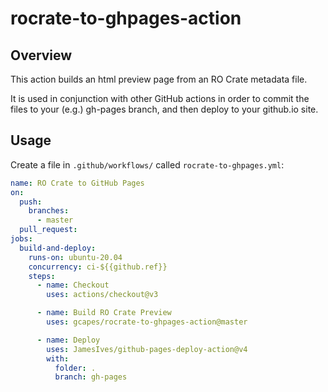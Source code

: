 # rocrate-to-ghpages-action

## Overview
This action builds an html preview page from an RO Crate metadata file.

It is used in conjunction with other GitHub actions in order to
commit the files to your (e.g.) gh-pages branch,
and then deploy to your github.io site.

## Usage
Create a file in `.github/workflows/` called `rocrate-to-ghpages.yml`:

```yaml
name: RO Crate to GitHub Pages
on:
  push:
    branches:
      - master
  pull_request:
jobs:
  build-and-deploy:
    runs-on: ubuntu-20.04
    concurrency: ci-${{github.ref}}
    steps:
      - name: Checkout
        uses: actions/checkout@v3

      - name: Build RO Crate Preview
        uses: gcapes/rocrate-to-ghpages-action@master

      - name: Deploy
        uses: JamesIves/github-pages-deploy-action@v4
        with:
          folder: .
          branch: gh-pages
```
